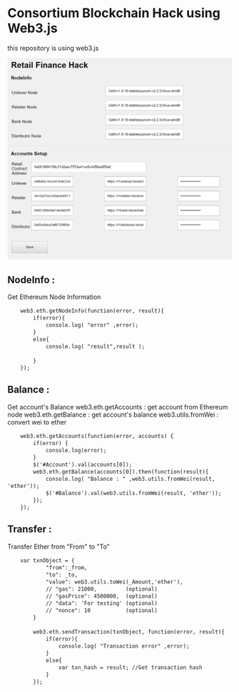 # Consortium Blockchain Hack using Web3.js
this repository is using web3.js


![Image](./Img/hack.PNG)

## NodeInfo : 
  Get Ethereum Node Information

```
	web3.eth.getNodeInfo(function(error, result){
		if(error){
			console.log( "error" ,error);
		}
		else{
			console.log( "result",result );
					
		}
	});
```

## Balance : 
  Get account's Balance
  web3.eth.getAccounts : get account from Ethereum node
  web3.eth.getBalance  : get account's balance
  web3.utils.fromWei   : convert wei to ether

```
	web3.eth.getAccounts(function(error, accounts) {
		if(error) {
			console.log(error);
		}
		$('#Account').val(accounts[0]);
		web3.eth.getBalance(accounts[0]).then(function(result){
			console.log( "Balance : " ,web3.utils.fromWei(result, 'ether'));
			$('#Balance').val(web3.utils.fromWei(result, 'ether'));
		});
	});
```


## Transfer : 
   Transfer Ether from "From" to "To"

```
	var txnObject = {
			"from":_from,
			"to": _to,
			"value": web3.utils.toWei(_Amount,'ether'),
			// "gas": 21000,         (optional)
			// "gasPrice": 4500000,  (optional)
			// "data": 'For testing' (optional)
			// "nonce": 10           (optional)
	    }
			
		web3.eth.sendTransaction(txnObject, function(error, result){
			if(error){
				console.log( "Transaction error" ,error);
			}
			else{
				var txn_hash = result; //Get transaction hash
			}
		});
```
